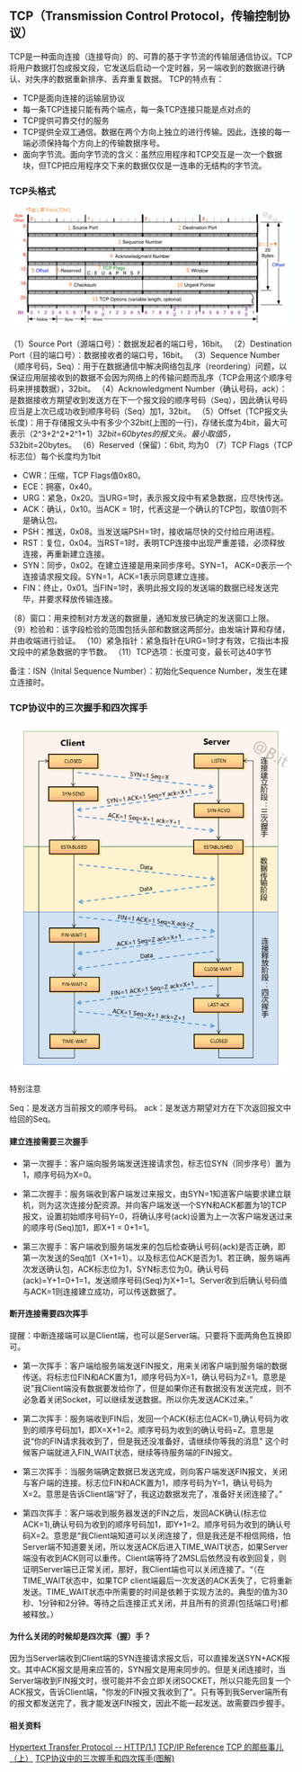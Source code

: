 ## TCP（Transmission Control Protocol，传输控制协议）

TCP是一种面向连接（连接导向）的、可靠的基于字节流的传输层通信协议。TCP将用户数据打包成报文段，它发送后启动一个定时器，另一端收到的数据进行确认、对失序的数据重新排序、丢弃重复数据。
TCP的特点有：

- TCP是面向连接的运输层协议
- 每一条TCP连接只能有两个端点，每一条TCP连接只能是点对点的
- TCP提供可靠交付的服务
- TCP提供全双工通信。数据在两个方向上独立的进行传输。因此，连接的每一端必须保持每个方向上的传输数据序号。
- 面向字节流。面向字节流的含义：虽然应用程序和TCP交互是一次一个数据块，但TCP把应用程序交下来的数据仅仅是一连串的无结构的字节流。

### TCP头格式

![](/image/4-7-1.png)

（1）Source Port（源端口号）：数据发起者的端口号，16bit。
（2）Destination Port（目的端口号）：数据接收者的端口号，16bit。
（3）Sequence Number（顺序号码，Seq）：用于在数据通信中解决网络包乱序（reordering）问题，以保证应用层接收到的数据不会因为网络上的传输问题而乱序（TCP会用这个顺序号码来拼接数据），32bit。
（4）Acknowledgment Number（确认号码，ack）：是数据接收方期望收到发送方在下一个报文段的顺序号码（Seq），因此确认号码应当是上次已成功收到顺序号码（Seq）加1，32bit。
（5）Offset（TCP报文头长度)：用于存储报文头中有多少个32bit(上图的一行)，存储长度为4bit，最大可表示（2^3+2^2+2^1+1）*32bit=60bytes的报文头。最小取值5，5*32bit=20bytes。
（6）Reserved（保留）：6bit, 均为0
（7）TCP Flags（TCP标志位）每个长度均为1bit
- CWR：压缩，TCP Flags值0x80。
- ECE：拥塞，0x40。
- URG：紧急，0x20。当URG=1时，表示报文段中有紧急数据，应尽快传送。
- ACK：确认，0x10。当ACK = 1时，代表这是一个确认的TCP包，取值0则不是确认包。
- PSH：推送，0x08。当发送端PSH=1时，接收端尽快的交付给应用进程。
- RST：复位，0x04。当RST=1时，表明TCP连接中出现严重差错，必须释放连接，再重新建立连接。
- SYN：同步，0x02。在建立连接是用来同步序号。SYN=1， ACK=0表示一个连接请求报文段。SYN=1，ACK=1表示同意建立连接。
- FIN：终止，0x01。当FIN=1时，表明此报文段的发送端的数据已经发送完毕，并要求释放传输连接。

（8）窗口：用来控制对方发送的数据量，通知发放已确定的发送窗口上限。
（9）检验和：该字段检验的范围包括头部和数据这两部分。由发端计算和存储，并由收端进行验证。
（10）紧急指针：紧急指针在URG=1时才有效，它指出本报文段中的紧急数据的字节数。
（11）TCP选项：长度可变，最长可达40字节

备注：ISN（Inital Sequence Number）：初始化Sequence Number，发生在建立连接时。

### TCP协议中的三次握手和四次挥手

![](/image/4-7-2.png)

特别注意

Seq：是发送方当前报文的顺序号码。
ack：是发送方期望对方在下次返回报文中给回的Seq。

#### 建立连接需要三次握手

- 第一次握手：客户端向服务端发送连接请求包，标志位SYN（同步序号）置为1，顺序号码为X=0。

- 第二次握手：服务端收到客户端发过来报文，由SYN=1知道客户端要求建立联机，则为这次连接分配资源。并向客户端发送一个SYN和ACK都置为1的TCP报文，设置初始顺序号码Y=0，将确认序号(ack)设置为上一次客户端发送过来的顺序号(Seq)加1，即X+1 = 0+1=1。

- 第三次握手：客户端收到服务端发来的包后检查确认号码(ack)是否正确，即第一次发送的Seq加1（X+1=1）。以及标志位ACK是否为1。若正确，服务端再次发送确认包，ACK标志位为1，SYN标志位为0。确认号码(ack)=Y+1=0+1=1，发送顺序号码(Seq)为X+1=1。Server收到后确认号码值与ACK=1则连接建立成功，可以传送数据了。

#### 断开连接需要四次挥手

提醒：中断连接端可以是Client端，也可以是Server端。只要将下面两角色互换即可。

- 第一次挥手：客户端给服务端发送FIN报文，用来关闭客户端到服务端的数据传送。将标志位FIN和ACK置为1，顺序号码为X=1，确认号码为Z=1。意思是说”我Client端没有数据要发给你了，但是如果你还有数据没有发送完成，则不必急着关闭Socket，可以继续发送数据。所以你先发送ACK过来。”

- 第二次挥手：服务端收到FIN后，发回一个ACK(标志位ACK=1),确认号码为收到的顺序号码加1，即X=X+1=2。顺序号码为收到的确认号码=Z。意思是说“你的FIN请求我收到了，但是我还没准备好，请继续你等我的消息" 这个时候客户端就进入FIN_WAIT状态，继续等待服务端的FIN报文。

- 第三次挥手：当服务端确定数据已发送完成，则向客户端发送FIN报文，关闭与客户端的连接。标志位FIN和ACK置为1，顺序号码为Y=1，确认号码为X=2。意思是告诉Client端“好了，我这边数据发完了，准备好关闭连接了。”

- 第四次挥手：客户端收到服务器发送的FIN之后，发回ACK确认(标志位ACK=1),确认号码为收到的顺序号码加1，即Y+1=2。顺序号码为收到的确认号码X=2。意思是“我Client端知道可以关闭连接了，但是我还是不相信网络，怕 Server端不知道要关闭，所以发送ACK后进入TIME_WAIT状态，如果Server端没有收到ACK则可以重传。Client端等待了2MSL后依然没有收到回复，则证明Server端已正常关闭，那好，我Client端也可以关闭连接了。“（在TIME_WAIT状态中，如果TCP client端最后一次发送的ACK丢失了，它将重新发送。TIME_WAIT状态中所需要的时间是依赖于实现方法的。典型的值为30秒、1分钟和2分钟。等待之后连接正式关闭，并且所有的资源(包括端口号)都被释放。）

#### 为什么关闭的时候却是四次挥（握）手？

因为当Server端收到Client端的SYN连接请求报文后，可以直接发送SYN+ACK报文。其中ACK报文是用来应答的，SYN报文是用来同步的。但是关闭连接时，当Server端收到FIN报文时，很可能并不会立即关闭SOCKET，所以只能先回复一个ACK报文，告诉Client端，"你发的FIN报文我收到了"。只有等到我Server端所有的报文都发送完了，我才能发送FIN报文，因此不能一起发送。故需要四步握手。

#### 相关资料

[Hypertext Transfer Protocol -- HTTP/1.1](http://www.cnblogs.com/ImBit/p/5513401.html)
[TCP/IP Reference](https://nmap.org/book/tcpip-ref.html)
[TCP 的那些事儿（上）](http://kb.cnblogs.com/page/209100/)
[TCP协议中的三次握手和四次挥手(图解)](http://blog.csdn.net/whuslei/article/details/6667471)

